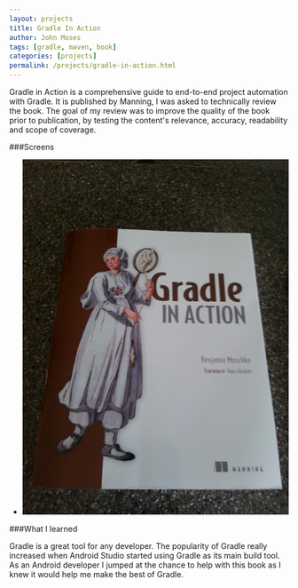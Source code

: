 ```yaml
---
layout: projects
title: Gradle In Action
author: John Moses
tags: [gradle, maven, book]
categories: [projects]
permalink: /projects/gradle-in-action.html
---
```


Gradle in Action is a comprehensive guide to end-to-end project automation with Gradle.  It is published by Manning, I was asked to technically review the book.  The goal of my review was to improve the quality of the book prior to publication, by testing the content's relevance, accuracy, readability and scope of coverage.

###Screens

<ul class="small-block-grid-1 large-block-grid-2">
  <li>
    <a href="/images/projects/gradle-0.jpg">
      <img src="/images/projects/gradle-0.jpg" alt="gradle screenshot">
    </a>
  </li>
</ul>
  
###What I learned

Gradle is a great tool for any developer.  The popularity of Gradle really increased when Android Studio started using Gradle as its main build tool.  As an Android developer I jumped at the chance to help with this book as I knew it would help me make the best of Gradle.
